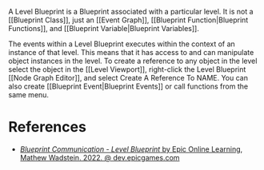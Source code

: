 A Level Blueprint is a Blueprint associated with a particular level.
It is not a [[Blueprint Class]], just an [[Event Graph]], [[Blueprint Function|Blueprint Functions]], and [[Blueprint Variable|Blueprint Variables]].

The events within a Level Blueprint executes within the context of an instance of that level.
This means that it has access to and can manipulate object instances in the level.
To create a reference to any object in the level select the object in the [[Level Viewport]], right-click the Level Blueprint [[Node Graph Editor]], and select Create A Reference To NAME.
You can also create [[Blueprint Event|Blueprint Events]] or call functions from the same menu.


# References

- [_Blueprint Communication - Level Blueprint_ by Epic Online Learning, Mathew Wadstein. 2022. @ dev.epicgames.com](https://dev.epicgames.com/community/learning/courses/LWv/unreal-engine-blueprint-communication/8nv8/unreal-engine-level-blueprint)

